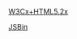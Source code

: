[W3Cx+HTML5.2x](https://courses.edx.org/courses/course-v1:W3Cx+HTML5.2x+3T2018/courseware/dc6fe6f5d28f49b5a753ba6b49820849/a01770f16a0946999ddcfb9bb3929b6e/4?activate_block_id=block-v1%3AW3Cx%2BHTML5.2x%2B3T2018%2Btype%40html%2Bblock%40bbeba73f19f147aca9ab1f0c3322da6f)

[JSBin](https://jsbin.com/bixoru/1/edit?html,css,js,output)